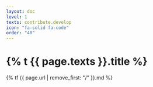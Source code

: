 ```yaml
---
layout: doc
level: 1
texts: contribute.develop
icon: "fa-solid fa-code"
order: "40"
---
```


# {% t {{ page.texts }}.title %}

{% tf {{ page.url | remove_first: "/" }}.md %}
